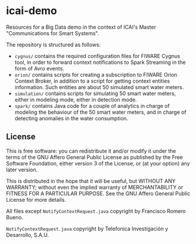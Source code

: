 # icai-demo
Resources for a Big Data demo in the context of ICAI's Master "Communications for Smart Systems".

The repository is structured as follows:

* `cygnus/` contains the required configuration files for FIWARE Cygnus tool, in order to forward context notifications to Spark Streaming in the form of Avro events.
* `orion/` contains scripts for creating a subscription to FIWARE Orion Context Broker, in addition to a script for getting context entities information. Such entities are about 50 simulated smart water meters.
* `simulation/` contains scripts for simulating 50 smart water meters, either in modeling mode, either in detection mode.
* `spark/` contains Java code for a couple of analytics in charge of modeling the behaviour of the 50 smart water meters, and in charge of detecting anomalies in the water consumption.

## License
This is free software: you can redistribute it and/or modify it under the terms of the GNU Affero General Public License as published by the Free Software Foundation, either version 3 of the License, or (at your option) any later version.

This is distributed in the hope that it will be useful, but WITHOUT ANY WARRANTY; without even the implied warranty of MERCHANTABILITY or FITNESS FOR A PARTICULAR PURPOSE. See the GNU Affero General Public License for more details.

All files except `NotifyContextRequest.java` copyright by Francisco Romero Bueno.

`NotifyContextRequest.java` copyright by Telefonica Investigación y Desarrollo, S.A.U.
